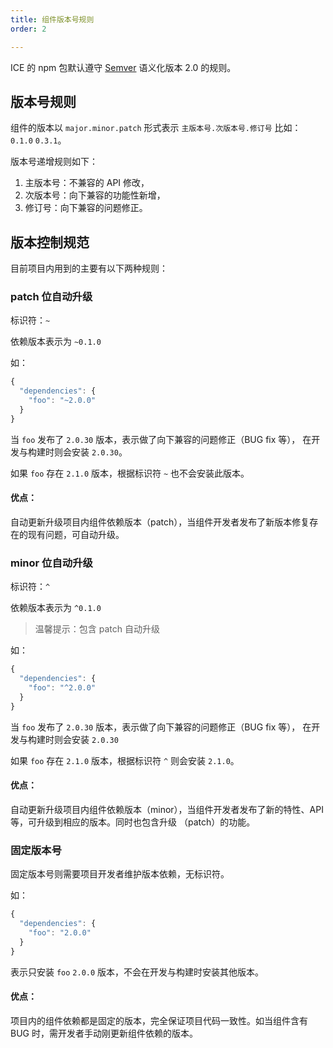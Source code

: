```yaml
---
title: 组件版本号规则
order: 2

---
```


ICE 的 npm 包默认遵守 [Semver](https://semver.org/) 语义化版本 2.0 的规则。

## 版本号规则

组件的版本以 `major.minor.patch` 形式表示 `主版本号.次版本号.修订号` 比如： `0.1.0` `0.3.1`。

版本号递增规则如下：

1.  主版本号：不兼容的 API 修改，
2.  次版本号：向下兼容的功能性新增，
3.  修订号：向下兼容的问题修正。

## 版本控制规范

目前项目内用到的主要有以下两种规则：

### patch 位自动升级

标识符：`~`

依赖版本表示为 `~0.1.0`

如：

```js
{
  "dependencies": {
    "foo": "~2.0.0"
  }
}
```

当 `foo` 发布了 `2.0.30` 版本，表示做了向下兼容的问题修正（BUG fix 等）， 在开发与构建时则会安装 `2.0.30`。

如果 `foo` 存在 `2.1.0` 版本，根据标识符 `~` 也不会安装此版本。

#### 优点：

自动更新升级项目内组件依赖版本（patch），当组件开发者发布了新版本修复存在的现有问题，可自动升级。

### minor 位自动升级

标识符：`^`

依赖版本表示为 `^0.1.0`

> 温馨提示：包含 patch 自动升级

如：

```js
{
  "dependencies": {
    "foo": "^2.0.0"
  }
}
```

当 `foo` 发布了 `2.0.30` 版本，表示做了向下兼容的问题修正（BUG fix 等）， 在开发与构建时则会安装 `2.0.30`

如果 `foo` 存在 `2.1.0` 版本，根据标识符 `^` 则会安装 `2.1.0`。

#### 优点：

自动更新升级项目内组件依赖版本（minor），当组件开发者发布了新的特性、API 等，可升级到相应的版本。同时也包含升级 （patch）的功能。

### 固定版本号

固定版本号则需要项目开发者维护版本依赖，无标识符。

如：

```js
{
  "dependencies": {
    "foo": "2.0.0"
  }
}
```

表示只安装 `foo` `2.0.0` 版本，不会在开发与构建时安装其他版本。

#### 优点：

项目内的组件依赖都是固定的版本，完全保证项目代码一致性。如当组件含有 BUG 时，需开发者手动刚更新组件依赖的版本。
